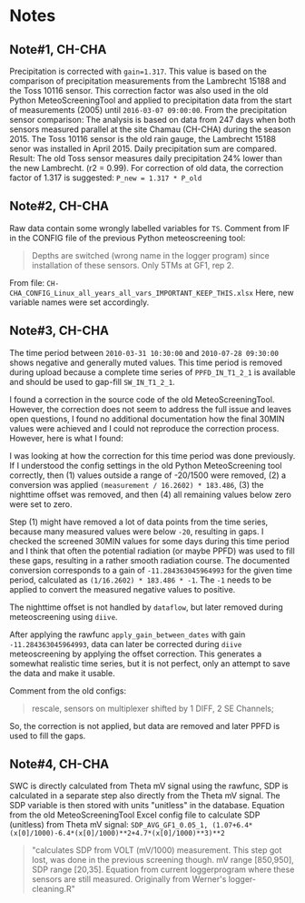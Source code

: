 # Notes

## Note#1, CH-CHA

Precipitation is corrected with `gain=1.317`. This value is based on the comparison of precipitation measurements from
the Lambrecht 15188 and the Toss 10116 sensor.
This correction factor was also used in the old Python MeteoScreeningTool and applied to precipitation data from the
start of measurements (2005) until `2016-03-07 09:00:00`.
From the precipitation sensor comparison:
The analysis is based on data from 247 days when both sensors measured parallel at the site Chamau (CH-CHA) during the
season 2015. The Toss 10116 sensor is the old rain gauge, the Lambrecht 15188 senor was installed in April 2015. Daily
precipitation sum are compared. Result: The old Toss sensor measures daily precipitation 24% lower than the new
Lambrecht. (r2 = 0.99).
For correction of old data, the correction factor of 1.317 is suggested: `P_new = 1.317 * P_old`

## Note#2, CH-CHA

Raw data contain some wrongly labelled variables for `TS`.
Comment from IF in the CONFIG file of the previous Python meteoscreening tool:
> Depths are switched (wrong name in the logger program) since installation of these sensors. Only 5TMs at GF1, rep 2.

From file: `CH-CHA_CONFIG_Linux_all_years_all_vars_IMPORTANT_KEEP_THIS.xlsx`
Here, new variable names were set accordingly.

## Note#3, CH-CHA

The time period between `2010-03-31 10:30:00` and `2010-07-28 09:30:00` shows negative and generally muted values. This
time period is removed during upload because a complete time series of `PPFD_IN_T1_2_1` is available and should be used
to gap-fill `SW_IN_T1_2_1`.

I found a correction in the source code of the old MeteoScreeningTool. However, the correction does not seem to address
the full issue and leaves open questions, I found no additional documentation how the final 30MIN values were achieved
and I could not reproduce the correction process. However, here is what I found:

I was looking at how the correction for this time period was done previously. If I understood the config settings in the
old Python MeteoScreening tool correctly, then (1) values outside a range of -20/1500 were removed, (2) a conversion was
applied `(measurement / 16.2602) * 183.486`, (3) the nighttime offset was removed, and then (4) all remaining values
below zero were set to zero.

Step (1) might have removed a lot of data points from the time series, because many measured values were below `-20`,
resulting in gaps. I checked the screened 30MIN values for some days during this time period and I think that often the
potential radiation (or maybe PPFD) was used to fill these gaps, resulting in a rather smooth radiation course. The
documented conversion corresponds to a gain of `-11.284363045964993` for the given time period, calculated
as `(1/16.2602) * 183.486 * -1`. The `-1` needs to be applied to convert the measured negative values to positive.

The nighttime offset is not handled by `dataflow`, but later removed during meteoscreening using `diive`.

After applying the rawfunc `apply_gain_between_dates` with gain `-11.284363045964993`, data can later be corrected
during `diive` meteoscreening by applying the offset correction. This generates a somewhat realistic time series, but it
is not perfect, only an attempt to save the data and make it usable.

Comment from the old configs:
> rescale, sensors on multiplexer shifted by 1 DIFF, 2 SE Channels;

So, the correction is not applied, but data are removed and later PPFD is used to fill the gaps.

## Note#4, CH-CHA

SWC is directly calculated from Theta mV signal using the rawfunc, SDP is calculated in a separate step also directly
from the Theta mV signal. The SDP variable is then stored with units "unitless" in the database.
Equation from the old MeteoScreeningTool Excel config file to calculate SDP (unitless) from Theta mV signal:
`SDP_AVG_GF1_0.05_1, (1.07+6.4*(x[0]/1000)-6.4*(x[0]/1000)**2+4.7*(x[0]/1000)**3)**2`
> "calculates SDP from VOLT (mV/1000) measurement. This step got lost, was done in the previous screening though. mV
> range [850,950], SDP range [20,35]. Equation from current loggerprogram where these sensors are still measured.
> Originally from Werner's logger-cleaning.R" 
